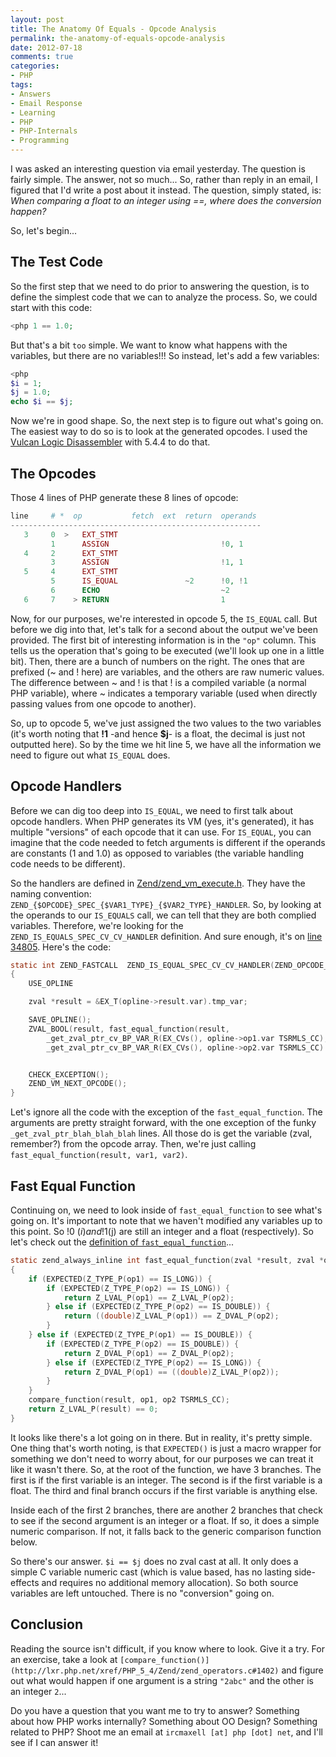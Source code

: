 ```yaml
---
layout: post
title: The Anatomy Of Equals - Opcode Analysis
permalink: the-anatomy-of-equals-opcode-analysis
date: 2012-07-18
comments: true
categories:
- PHP
tags:
- Answers
- Email Response
- Learning
- PHP
- PHP-Internals
- Programming
---
```


I was asked an interesting question via email yesterday. The question is fairly simple. The answer, not so much... So, rather than reply in an email, I figured that I'd write a post about it instead. The question, simply stated, is: *When comparing a float to an integer using ==, where does the conversion happen?*

So, let's begin...

<!--more-->

## The Test Code

So the first step that we need to do prior to answering the question, is to define the simplest code that we can to analyze the process. So, we could start with this code:

```php
<php 1 == 1.0;
```

But that's a bit `too` simple. We want to know what happens with the variables, but there are no variables!!! So instead, let's add a few variables:

```php
<php
$i = 1;
$j = 1.0;
echo $i == $j;
```

Now we're in good shape. So, the next step is to figure out what's going on. The easiest way to do so is to look at the generated opcodes. I used the [Vulcan Logic Disassembler](http://derickrethans.nl/projects.html#vld) with 5.4.4 to do that.

## The Opcodes

Those 4 lines of PHP generate these 8 lines of opcode:

```php
line     # *  op           fetch  ext  return  operands
--------------------------------------------------------
   3     0  >   EXT_STMT
         1      ASSIGN                         !0, 1
   4     2      EXT_STMT
         3      ASSIGN                         !1, 1
   5     4      EXT_STMT
         5      IS_EQUAL               ~2      !0, !1
         6      ECHO                           ~2
   6     7    > RETURN                         1
```

Now, for our purposes, we're interested in opcode 5, the `IS_EQUAL` call. But before we dig into that, let's talk for a second about the output we've been provided. The first bit of interesting information is in the `"op"` column. This tells us the operation that's going to be executed (we'll look up one in a little bit). Then, there are a bunch of numbers on the right. The ones that are prefixed (~ and ! here) are variables, and the others are raw numeric values. The difference between ~ and ! is that ! is a compiled variable (a normal PHP variable), where ~ indicates a temporary variable (used when directly passing values from one opcode to another).

So, up to opcode 5, we've just assigned the two values to the two variables (it's worth noting that **!1** -and hence **$j**- is a float, the decimal is just not outputted here). So by the time we hit line 5, we have all the information we need to figure out what `IS_EQUAL` does.

## Opcode Handlers

Before we can dig too deep into `IS_EQUAL`, we need to first talk about opcode handlers. When PHP generates its VM (yes, it's generated), it has multiple "versions" of each opcode that it can use. For `IS_EQUAL`, you can imagine that the code needed to fetch arguments is different if the operands are constants (1 and 1.0) as opposed to variables (the variable handling code needs to be different). 


So the handlers are defined in [Zend/zend_vm_execute.h](http://lxr.php.net/xref/PHP_5_4/Zend/zend_vm_execute.h). They have the naming convention: `ZEND_{$OPCODE}_SPEC_{$VAR1_TYPE}_{$VAR2_TYPE}_HANDLER`. So, by looking at the operands to our `IS_EQUALS` call, we can tell that they are both complied variables. Therefore, we're looking for the `ZEND_IS_EQUALS_SPEC_CV_CV_HANDLER` definition. And sure enough, it's on [line 34805](http://lxr.php.net/xref/PHP_5_4/Zend/zend_vm_execute.h#34805). Here's the code:

```c
static int ZEND_FASTCALL  ZEND_IS_EQUAL_SPEC_CV_CV_HANDLER(ZEND_OPCODE_HANDLER_ARGS)
{
    USE_OPLINE

    zval *result = &EX_T(opline->result.var).tmp_var;

    SAVE_OPLINE();
    ZVAL_BOOL(result, fast_equal_function(result,
        _get_zval_ptr_cv_BP_VAR_R(EX_CVs(), opline->op1.var TSRMLS_CC),
        _get_zval_ptr_cv_BP_VAR_R(EX_CVs(), opline->op2.var TSRMLS_CC) TSRMLS_CC));


    CHECK_EXCEPTION();
    ZEND_VM_NEXT_OPCODE();
}
```

Let's ignore all the code with the exception of the `fast_equal_function`. The arguments are pretty straight forward, with the one exception of the funky `_get_zval_ptr_blah_blah_blah` lines. All those do is get the variable (zval, remember?) from the opcode array. Then, we're just calling `fast_equal_function(result, var1, var2)`.

## Fast Equal Function

Continuing on, we need to look inside of `fast_equal_function` to see what's going on. It's important to note that we haven't modified any variables up to this point. So !0 ($i) and !1 ($j) are still an integer and a float (respectively). So let's check out the [definition of `fast_equal_function`](http://lxr.php.net/xref/PHP_5_4/Zend/zend_operators.h#818)...

```c
static zend_always_inline int fast_equal_function(zval *result, zval *op1, zval *op2 TSRMLS_DC)
{
    if (EXPECTED(Z_TYPE_P(op1) == IS_LONG)) {
        if (EXPECTED(Z_TYPE_P(op2) == IS_LONG)) {
            return Z_LVAL_P(op1) == Z_LVAL_P(op2);
        } else if (EXPECTED(Z_TYPE_P(op2) == IS_DOUBLE)) {
            return ((double)Z_LVAL_P(op1)) == Z_DVAL_P(op2);
        }
    } else if (EXPECTED(Z_TYPE_P(op1) == IS_DOUBLE)) {
        if (EXPECTED(Z_TYPE_P(op2) == IS_DOUBLE)) {
            return Z_DVAL_P(op1) == Z_DVAL_P(op2);
        } else if (EXPECTED(Z_TYPE_P(op2) == IS_LONG)) {
            return Z_DVAL_P(op1) == ((double)Z_LVAL_P(op2));
        }
    }
    compare_function(result, op1, op2 TSRMLS_CC);
    return Z_LVAL_P(result) == 0;
}
```

It looks like there's a lot going on in there. But in reality, it's pretty simple. One thing that's worth noting, is that `EXPECTED()` is just a macro wrapper for something we don't need to worry about, for our purposes we can treat it like it wasn't there. So, at the root of the function, we have 3 branches. The first is if the first variable is an integer. The second is if the first variable is a float. The third and final branch occurs if the first variable is anything else. 

Inside each of the first 2 branches, there are another 2 branches that check to see if the second argument is an integer or a float. If so, it does a simple numeric comparison. If not, it falls back to the generic comparison function below.

So there's our answer. `$i == $j` does no zval cast at all. It only does a simple C variable numeric cast (which is value based, has no lasting side-effects and requires no additional memory allocation). So both source variables are left untouched. There is no "conversion" going on.

## Conclusion

Reading the source isn't difficult, if you know where to look. Give it a try. For an exercise, take a look at `[compare_function()](http://lxr.php.net/xref/PHP_5_4/Zend/zend_operators.c#1402)` and figure out what would happen if one argument is a string `"2abc"` and the other is an integer `2`...

Do you have a question that you want me to try to answer? Something about how PHP works internally? Something about OO Design? Something related to PHP? Shoot me an email at `ircmaxell [at] php [dot] net`, and I'll see if I can answer it!